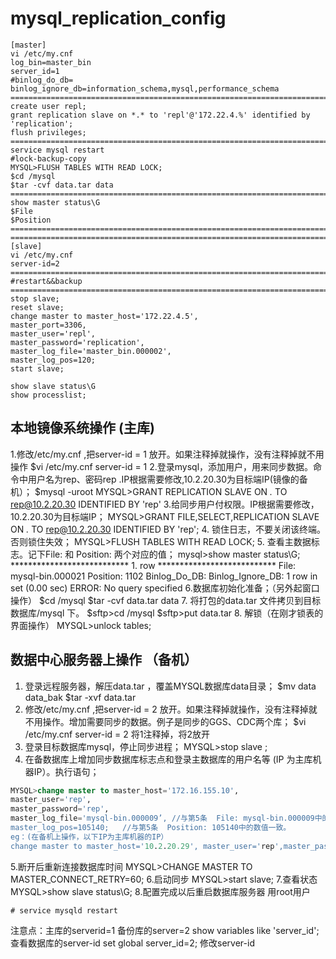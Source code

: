 # mysql_replication_config

```shell
[master]
vi /etc/my.cnf
log_bin=master_bin
server_id=1
#binlog_do_db=
binlog_ignore_db=information_schema,mysql,performance_schema
========================================================================
create user repl;
grant replication slave on *.* to 'repl'@'172.22.4.%' identified by 'replication';
flush privileges;
========================================================================
service mysql restart
#lock-backup-copy
MYSQL>FLUSH TABLES WITH READ LOCK;
$cd /mysql
$tar -cvf data.tar data
========================================================================
show master status\G
$File
$Position
========================================================================
========================================================================
[slave]
vi /etc/my.cnf
server-id=2
========================================================================
#restart&&backup
========================================================================
stop slave;
reset slave;
change master to master_host='172.22.4.5',
master_port=3306,
master_user='repl',
master_password='replication',
master_log_file='master_bin.000002',
master_log_pos=120;
start slave;

show slave status\G
show processlist;
```

## 本地镜像系统操作 (主库)

1.修改/etc/my.cnf ,把server-id = 1 放开。如果注释掉就操作，没有注释掉就不用操作
$vi /etc/my.cnf
server-id       = 1
2.登录mysql，添加用户，用来同步数据。命令中用户名为rep、密码rep .IP根据需要修改,10.2.20.30为目标端IP(镜像的备机）；
$mysql -uroot
MYSQL>GRANT REPLICATION SLAVE ON *.* TO rep@10.2.20.30 IDENTIFIED BY 'rep'
3.给同步用户付权限。IP根据需要修改，10.2.20.30为目标端IP；
MYSQL>GRANT FILE,SELECT,REPLICATION SLAVE ON *.* TO rep@10.2.20.30 IDENTIFIED BY 'rep';
4. 锁住日志，不要关闭该终端。否则锁住失效；
MYSQL>FLUSH TABLES WITH READ LOCK;
5. 查看主数据标志。记下File: 和 Position:  两个对应的值；
mysql>show master status\G;
*************************** 1. row ***************************
            File: mysql-bin.000021
        Position: 1102
    Binlog_Do_DB:
Binlog_Ignore_DB:
1 row in set (0.00 sec)
ERROR:
No query specified
6.数据库初始化准备；（另外起窗口操作）
$cd /mysql
$tar -cvf data.tar data
7. 将打包的data.tar 文件拷贝到目标数据库/mysql 下。
$sftp>cd /mysql
$sftp>put data.tar
8. 解锁（在刚才锁表的界面操作）
MYSQL>unlock tables;

## 数据中心服务器上操作 （备机）

1. 登录远程服务器，解压data.tar ，覆盖MYSQL数据库data目录；
$mv data data_bak
$tar -xvf data.tar
2. 修改/etc/my.cnf ,把server-id = 2 放开。如果注释掉就操作，没有注释掉就不用操作。增加需要同步的数据。例子是同步的GGS、CDC两个库；
$vi /etc/my.cnf
server-id = 2
将1注释掉，将2放开
3. 登录目标数据库mysql，停止同步进程；
MYSQL>stop slave ;
4. 在备数据库上增加同步数据库标志点和登录主数据库的用户名等 (IP 为主库机器IP）。执行语句；

```sql
MYSQL>change master to master_host='172.16.155.10',
master_user='rep',
master_password='rep',
master_log_file='mysql-bin.000009’, //与第5条  File: mysql-bin.000009中的数值一致。
master_log_pos=105140;   //与第5条  Position: 105140中的数值一致。
eg：(在备机上操作，以下IP为主库机器的IP）
change master to master_host='10.2.20.29', master_user='rep',master_password='rep', master_log_file='mysql-bin.000021',master_log_pos=811;
```

5.断开后重新连接数据库时间
MYSQL>CHANGE MASTER TO  MASTER_CONNECT_RETRY=60;
6.启动同步
MYSQL>start slave;
7.查看状态
MYSQL>show slave status\G;
8.配置完成以后重启数据库服务器
用root用户

```shell
# service mysqld restart
```

注意点：主库的serverid=1
备份库的server=2
show variables like 'server_id'; 查看数据库的server-id
set global server_id=2;   修改server-id
